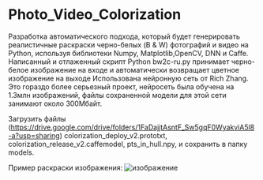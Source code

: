 # Photo_Video_Colorization
Разработка автоматического подхода, который будет генерировать реалистичные раскраски черно-белых (B & W) фотографий и видео на Python, используя библиотеки Numpy, Matplotlib,OpenCV, DNN и Caffe. Написанный и отлаженный скрипт Python bw2c-ru.py принимает черно-белое изображение на входе и автоматически возвращает цветное изображение на выходе
Использована нейронную сеть от Rich Zhang. Это гораздо более серьезный проект, нейросеть была обучена на 1.3млн изображений,  файлы сохраненной модели для этой сети занимают около 300Мбайт.


Загрузить файлы (https://drive.google.com/drive/folders/1FaDajjtAsntF_Sw5gqF0WyakviA5l8-a?usp=sharing)
colorization_deploy_v2.prototxt, 
colorization_release_v2.caffemodel,
pts_in_hull.npy, и сохранить в папку models.


Пример раскраски изображения:
![изображение](https://user-images.githubusercontent.com/96390154/233780088-b282f007-e383-408d-a356-c2f0d745a255.png)
